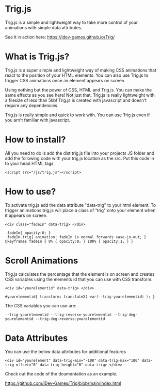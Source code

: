 # Trig.js
Trig.js is a simple and lightweight way to take more control of your animations with simple data attributes.

See it in action here: https://idev-games.github.io/Trig/

# What is Trig.js?
Trig.js is a super simple and lightweight way of making CSS animations that react to the position of your HTML elements. You can also use Trig.js to trigger CSS animations once an element appears on screen.

Using nothing but the power of CSS, HTML and Trig.js. You can make the same effects as you see here! Not just that, Trig.js is really lightweight with a filesize of less than 5kb! Trig.js is created with javascript and doesn't require any dependencies.

Trig.js is really simple and quick to work with. You can use Trig.js even if you arn't familiar with javascript.

# How to install?
All you need to do is add the dist trig.js file into your projects JS folder and add the following code with your trig.js location as the src. Put this code in to your head HTML tags

```
<script src="/js/trig.js"></script>
```

# How to use?
To activate trig.js add the data attribute "data-trig" to your html element. To trigger animations trig.js will place a class of "trig" onto your element when it appears on screen.

```
<div class="fadeIn" data-trig> </div>
```
```
.fadeIn{ opacity:0; }
.fadeIn.trig{ animation: fadeIn 1s normal forwards ease-in-out; }
@keyframes fadeIn { 0% { opacity:0; } 100% { opacity:1; } }
```

# Scroll Animations
Trig.js calculates the percentage that the element is on screen and creates CSS variables using the elements id that you can use with CSS transform.

```
<div id="yourelementid" data-trig> </div>
```
```
#yourelementid{ transform: translateX( var(--trig-yourelementid) ); }
```

The CSS variables you can use are:

```
--trig-yourelementid --trig-reverse-yourelementid --trig-deg-yourelementid --trig-deg-reverse-yourelementid
```

# Data Attributes
You can use the below data attributes for additional features

```
<div id="yourelement" data-trig-min="-100" data-trig-max="100" data-trig-offset="0" data-trig-height="0" data-trig> </div>
```

Check out the code of the doumentation as an example.

https://github.com/iDev-Games/Trig/blob/main/index.html